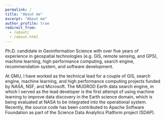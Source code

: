 ```yaml
---
permalink: /
title: "About me"
excerpt: "About me"
author_profile: true
redirect_from: 
  - /about/
  - /about.html
---
```


Ph.D. candidate in Geoinformation Science with over five years of experience in geospatial technologies (e.g. GIS, remote sensing, and GPS), machine learning, high performance computing, search engine, recommendation system, and software development. 

At GMU, I have worked as the technical lead for a couple of GIS, search engine, machine learning, and high performance computing projects funded by NASA, NSF, and Microsoft. The MUDROD Earth data search engine, in which I served as the lead developer is the first attempt of using machine learning to improve data discovery in the Earth science domain, which is being evaluated at NASA to be integrated into the operational system. Recently, the source code has been contributed to Apache Software Foundation as part of the Science Data Analytics Platform project (SDAP).
